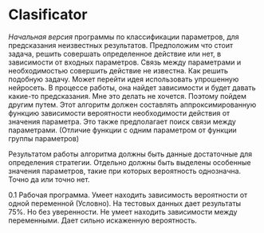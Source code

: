 # Clasificator
_Начальная версия_ программы по классификации параметров, для предсказания неизвестных результатов.
Предположим что стоит задача, решить совершать определенное действие или нет, в зависимости от входных параметров.
Связь между параметрами и необходимостью совершить действие не известна. Как решить подобную задачу.
Может перейти идея использовать упрошенную нейросеть. В процессе работы, она найдет зависимости и будет давать какие-то предсказания.
Мне это делать не хочется. Поэтому пойдем другим путем. Этот алгоритм должен составлять аппроксимированную функцию зависимости вероятности необходимости действия от значения параметра. Это также предполагает поиск связи между параметрами. (Отличие функции с одним параметром от функции группы параметров)

Результатом работы алгоритма должны быть данные достаточные для определения стратегии. Отдельно должны быть выделены особенные значения параметров, такие при которых вероятность однозначна. Точно да или точно нет.

0.1 Рабочая программа. Умеет находить зависимость вероятности от одной переменной (Условно). На тестовых данных дает результаты 75%. Но без уверенности.
Не умеет находить зависимости между переменными. Дает сильно искаженную вероятность. 